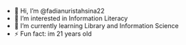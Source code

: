 - 👋 Hi, I’m @fadianuristahsina22
- 👀 I’m interested in Information Literacy
- 🌱 I’m currently learning Library and Information Science
- ⚡ Fun fact: im 21 years old

<!---
fadianuristahsina22/fadianuristahsina22 is a ✨ special ✨ repository because its `README.md` (this file) appears on your GitHub profile.
You can click the Preview link to take a look at your changes.
--->
